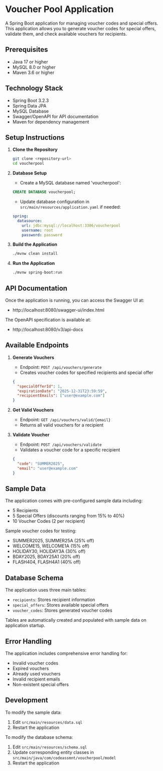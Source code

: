 # Voucher Pool Application

A Spring Boot application for managing voucher codes and special offers. This application allows you to generate voucher codes for special offers, validate them, and check available vouchers for recipients.

## Prerequisites

- Java 17 or higher
- MySQL 8.0 or higher
- Maven 3.6 or higher

## Technology Stack

- Spring Boot 3.2.3
- Spring Data JPA
- MySQL Database
- Swagger/OpenAPI for API documentation
- Maven for dependency management

## Setup Instructions

1. **Clone the Repository**
   ```bash
   git clone <repository-url>
   cd voucherpool
   ```

2. **Database Setup**
   - Create a MySQL database named 'voucherpool':
   ```sql
   CREATE DATABASE voucherpool;
   ```
   - Update database configuration in `src/main/resources/application.yaml` if needed:
   ```yaml
   spring:
     datasource:
       url: jdbc:mysql://localhost:3306/voucherpool
       username: root
       password: password
   ```

3. **Build the Application**
   ```bash
   ./mvnw clean install
   ```

4. **Run the Application**
   ```bash
   ./mvnw spring-boot:run
   ```

## API Documentation

Once the application is running, you can access the Swagger UI at:
- http://localhost:8080/swagger-ui/index.html

The OpenAPI specification is available at:
- http://localhost:8080/v3/api-docs

## Available Endpoints

1. **Generate Vouchers**
   - Endpoint: `POST /api/vouchers/generate`
   - Creates voucher codes for specified recipients and special offer
   ```json
   {
     "specialOfferId": 1,
     "expirationDate": "2025-12-31T23:59:59",
     "recipientEmails": ["user@example.com"]
   }
   ```

2. **Get Valid Vouchers**
   - Endpoint: `GET /api/vouchers/valid/{email}`
   - Returns all valid vouchers for a recipient

3. **Validate Voucher**
   - Endpoint: `POST /api/vouchers/validate`
   - Validates a voucher code for a specific recipient
   ```json
   {
     "code": "SUMMER2025",
     "email": "user@example.com"
   }
   ```

## Sample Data

The application comes with pre-configured sample data including:
- 5 Recipients
- 5 Special Offers (discounts ranging from 15% to 40%)
- 10 Voucher Codes (2 per recipient)

Sample voucher codes for testing:
- SUMMER2025, SUMMER25A (25% off)
- WELCOME15, WELCOME1A (15% off)
- HOLIDAY30, HOLIDAY3A (30% off)
- BDAY2025, BDAY25A1 (20% off)
- FLASH404, FLASH4A1 (40% off)

## Database Schema

The application uses three main tables:
- `recipients`: Stores recipient information
- `special_offers`: Stores available special offers
- `voucher_codes`: Stores generated voucher codes

Tables are automatically created and populated with sample data on application startup.

## Error Handling

The application includes comprehensive error handling for:
- Invalid voucher codes
- Expired vouchers
- Already used vouchers
- Invalid recipient emails
- Non-existent special offers

## Development

To modify the sample data:
1. Edit `src/main/resources/data.sql`
2. Restart the application

To modify the database schema:
1. Edit `src/main/resources/schema.sql`
2. Update corresponding entity classes in `src/main/java/com/codeassmnt/voucherpool/model`
3. Restart the application
